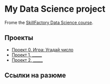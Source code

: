 # My Data Science project

Frome the [SkillFactory Data Science course](https://scillfactory.ru/data-scientist).

## Проекты

* [Проект 0. Игра: Угадай число](https://github.com/Sergius125/sf_data_science/tree/main/project_0)
* [Проект 1. _____](_____)
* [Проект 2. _____](_____)

## Ссылки на разюме
